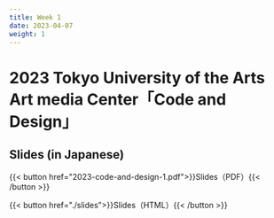```yaml
---
title: Week 1
date: 2023-04-07
weight: 1
---
```


# 2023 Tokyo University of the Arts Art media Center「Code and Design」

## Slides (in Japanese)

{{< button href="2023-code-and-design-1.pdf">}}Slides（PDF）{{< /button >}}

{{< button href="./slides">}}Slides（HTML）{{< /button >}}

